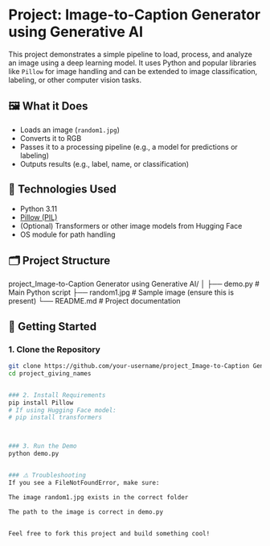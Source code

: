 # Project: Image-to-Caption Generator using Generative AI
This project demonstrates a simple pipeline to load, process, and analyze an image using a deep learning model. It uses Python and popular libraries like `Pillow` for image handling and can be extended to image classification, labeling, or other computer vision tasks.

## 🖼️ What it Does

- Loads an image (`random1.jpg`)
- Converts it to RGB
- Passes it to a processing pipeline (e.g., a model for predictions or labeling)
- Outputs results (e.g., label, name, or classification)

## 🧰 Technologies Used

- Python 3.11
- [Pillow (PIL)](https://pypi.org/project/Pillow/)
- (Optional) Transformers or other image models from Hugging Face
- OS module for path handling

## 🗂️ Project Structure
project_Image-to-Caption Generator using Generative AI/
│
├── demo.py # Main Python script
├── random1.jpg # Sample image (ensure this is present)
└── README.md # Project documentation




## 🚀 Getting Started

### 1. Clone the Repository
```bash
git clone https://github.com/your-username/project_Image-to-Caption Generator using Generative AI.git
cd project_giving_names


### 2. Install Requirements
pip install Pillow
# If using Hugging Face model:
# pip install transformers



### 3. Run the Demo
python demo.py


### ⚠️ Troubleshooting
If you see a FileNotFoundError, make sure:

The image random1.jpg exists in the correct folder

The path to the image is correct in demo.py


Feel free to fork this project and build something cool!
